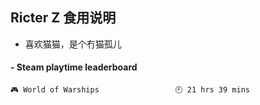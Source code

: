 ## Ricter Z 食用说明
- 喜欢猫猫，是个冇猫孤儿

<!-- steam-box start -->
#### - Steam playtime leaderboard
```text
🎮 World of Warships                 🕘 21 hrs 39 mins
```
<!-- Powered by https://github.com/YouEclipse/steam-box . -->
<!-- steam-box end -->

